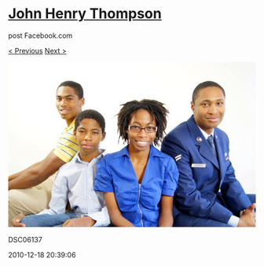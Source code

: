 # [John Henry Thompson](../README.md)
post Facebook.com

[< Previous](2010-12-18-40.md) [Next >](2010-12-18-42.md)

[![](../media/2010-12-18/Fam-2010-DSC06137.jpg)](../README.md)

DSC06137

2010-12-18 20:39:06